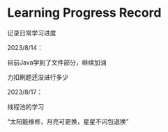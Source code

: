 # Learning Progress Record
 记录日常学习进度

2023/8/14：

目前Java学到了文件部分，继续加油

力扣刷题还没进行多少

2023/8/17：

线程池的学习

“太阳能维修，月亮可更换，星星不闪包退换”
